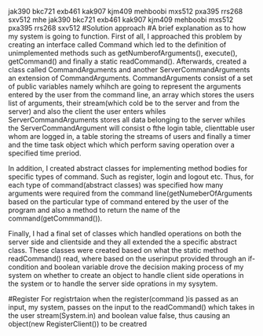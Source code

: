 jak390
bkc721 
exb461 
kak907 
kjm409 
mehboobi 
mxs512
pxa395
rrs268
sxv512
mhe jak390  bkc721  exb461  kak907  kjm409  mehboobi  mxs512 pxa395 rrs268 sxv512
#Solution approach
#A brief explanation as to how my system is going to function.
First of all, I approached this problem by creating an interface called Command which led to the definition of unimplemented methods such as getNumberofArguments(), execute(), getCommand() and finally a static readCommand(). Afterwards, created a class called CommandArguments and another ServerCommandArguments an extension of CommandArguments. CommandArguments consist of a set of public variables namely whihch are going to represent the arguments entered by the user from the command line, an array which stores the users list of arguments, their stream(which cold be to the server and from the server) and also the client the user enters whiles ServerCommandArguments stores all data belonging to the server whiles the ServerCommandArgument will consist o fthe login table, clienttable user whom are logged in,  a table storing the streams of users and finally a timer and the time task object which which perform saving operation over a specified time preriod.  

In addition, I created abstract classes for implementing method bodies for specific types of command. Such as register, login and logout etc. Thus, for each type of command(abstract classes) was specified how many arguments were required from the command line(getNumeberOfArguments based on the particular type of command entered by the user of the program and also a method to return the name of the command(getCommmand()).

Finally, I had a final set of classes which handled operations on both the server side and clientside and they all extended the a specific abstract class. These classes were created based on what the static method readCommand() read, where based on the userinput provided through an if-condition and boolean variable drove the decision making process of my system on whether to create an object to handle client side operations in the system or to handle the server side oprations in my sysytem.  

#Register
For registrtaion when the register(command )is passed as an input, my system, passes on the input to the readCommand() which takes in the user stream(System.in) and boolean value false, thus causing an object(new RegisterClient()) to be creatred

